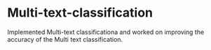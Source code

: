 # Multi-text-classification

Implemented Multi-text classificationa and worked on improving the accuracy of the Multi text classification.
